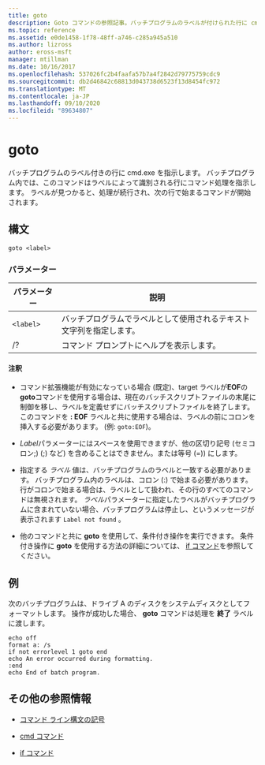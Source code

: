 ```yaml
---
title: goto
description: Goto コマンドの参照記事。バッチプログラムのラベルが付けられた行に cmd.exe を指示します。
ms.topic: reference
ms.assetid: e0de1458-1f78-48ff-a746-c285a945a510
ms.author: lizross
author: eross-msft
manager: mtillman
ms.date: 10/16/2017
ms.openlocfilehash: 537026fc2b4faafa57b7a4f2842d79775759cdc9
ms.sourcegitcommit: db2d46842c68813d043738d6523f13d8454fc972
ms.translationtype: MT
ms.contentlocale: ja-JP
ms.lasthandoff: 09/10/2020
ms.locfileid: "89634807"
---
```

# <a name="goto"></a>goto

バッチプログラムのラベル付きの行に cmd.exe を指示します。 バッチプログラム内では、このコマンドはラベルによって識別される行にコマンド処理を指示します。 ラベルが見つかると、処理が続行され、次の行で始まるコマンドが開始されます。

## <a name="syntax"></a>構文

```
goto <label>
```

### <a name="parameters"></a>パラメーター

| パラメーター | 説明 |
| --------- | ----------- |
| `<label>` | バッチプログラムでラベルとして使用されるテキスト文字列を指定します。 |
| /? | コマンド プロンプトにヘルプを表示します。 |

#### <a name="remarks"></a>注釈

-  コマンド拡張機能が有効になっている場合 (既定)、target ラベルが**EOF**の**goto**コマンドを使用する場合は、現在のバッチスクリプトファイルの末尾に制御を移し、ラベルを定義せずにバッチスクリプトファイルを終了します。 このコマンドを **: EOF** ラベルと共に使用する場合は、ラベルの前にコロンを挿入する必要があります。 (例: `goto:EOF`)。

- *Label*パラメーターにはスペースを使用できますが、他の区切り記号 (セミコロン;) (;) など) を含めることはできません。または等号 (=)) にします。

- 指定する *ラベル* 値は、バッチプログラムのラベルと一致する必要があります。 バッチプログラム内のラベルは、コロン (:) で始まる必要があります。 行がコロンで始まる場合は、ラベルとして扱われ、その行のすべてのコマンドは無視されます。 *ラベル*パラメーターに指定したラベルがバッチプログラムに含まれていない場合、バッチプログラムは停止し、というメッセージが表示されます `Label not found` 。

- 他のコマンドと共に **goto** を使用して、条件付き操作を実行できます。 条件付き操作に **goto** を使用する方法の詳細については、 [if コマンド](if.md)を参照してください。

## <a name="examples"></a>例

次のバッチプログラムは、ドライブ A のディスクをシステムディスクとしてフォーマットします。 操作が成功した場合、 **goto** コマンドは処理を **終了** ラベルに渡します。

```
echo off
format a: /s
if not errorlevel 1 goto end
echo An error occurred during formatting.
:end
echo End of batch program.
```

## <a name="additional-references"></a>その他の参照情報

- [コマンド ライン構文の記号](command-line-syntax-key.md)

- [cmd コマンド](cmd.md)

- [if コマンド](if.md)